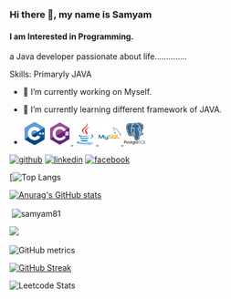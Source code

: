### Hi there 👋, my name is Samyam
#### I am Interested in Programming.

a Java developer passionate about life..............

Skills: Primaryly JAVA 

- 🔭 I’m currently working on Myself. 
- 🌱 I’m currently learning different framework of JAVA.

- <img src="https://raw.githubusercontent.com/devicons/devicon/master/icons/cplusplus/cplusplus-original.svg" alt="cplusplus" width="40" height="40"/> </a> <a href="https://www.w3schools.com/cs/" target="_blank" rel="noreferrer"> <img src="https://raw.githubusercontent.com/devicons/devicon/master/icons/csharp/csharp-original.svg" alt="csharp" width="40" height="40"/> </a> <a href="https://www.java.com" target="_blank" rel="noreferrer"> <img src="https://raw.githubusercontent.com/devicons/devicon/master/icons/java/java-original.svg" alt="java" width="40" height="40"/> </a> <a href="https://www.mysql.com/" target="_blank" rel="noreferrer"> <img src="https://raw.githubusercontent.com/devicons/devicon/master/icons/mysql/mysql-original-wordmark.svg" alt="mysql" width="40" height="40"/> </a> <a href="https://www.postgresql.org" target="_blank" rel="noreferrer"> <img src="https://raw.githubusercontent.com/devicons/devicon/master/icons/postgresql/postgresql-original-wordmark.svg" alt="postgresql" width="40" height="40"/> </a>


[<img src='https://cdn.jsdelivr.net/npm/simple-icons@3.0.1/icons/github.svg' alt='github' height='40'>](https://github.com/samyam81)  [<img src='https://cdn.jsdelivr.net/npm/simple-icons@3.0.1/icons/linkedin.svg' alt='linkedin' height='40'>](https://www.linkedin.com/in/samyam-subedi-1396b92a8/)  [<img src='https://cdn.jsdelivr.net/npm/simple-icons@3.0.1/icons/facebook.svg' alt='facebook' height='40'>](https://www.facebook.com/samyam07)  

[![Top Langs](https://github-readme-stats.vercel.app/api/top-langs/?username=samyam81)

[![Anurag's GitHub stats](https://github-readme-stats.vercel.app/api?username=samyam81)](https://github.com/anuraghazra/github-readme-stats)

<p>&nbsp;<img align="center" src="https://github-readme-stats.vercel.app/api?username=samyam81&show_icons=true&locale=en" alt="samyam81" /></p>

![](https://komarev.com/ghpvc/?username=samyam81&style=flat-square)

![GitHub metrics](https://metrics.lecoq.io/samyam81)  

<a href="https://git.io/streak-stats"><img src="https://github-readme-streak-stats.herokuapp.com?user=samyam81&theme=gotham&hide_border=true&date_format=M%20j%5B%2C%20Y%5D&type=png" alt="GitHub Streak" /></a>

![Leetcode Stats](https://leetcard.jacoblin.cool/samyam21?theme=unicorn)
